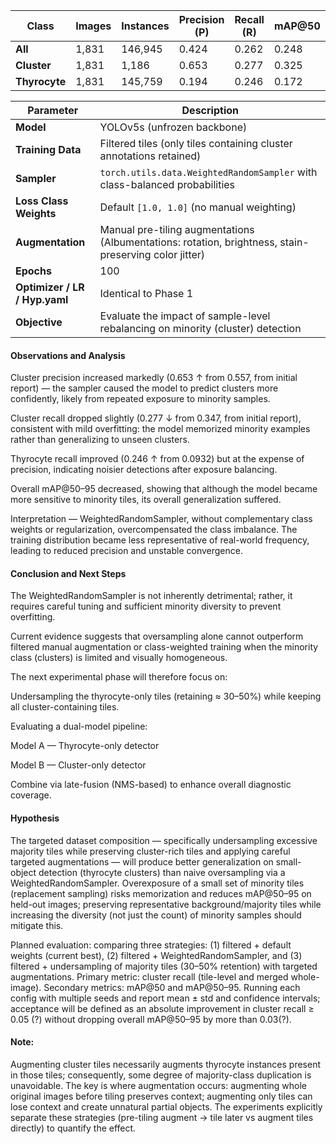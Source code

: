 | **Class**     | **Images** | **Instances** | **Precision (P)** | **Recall (R)** | **mAP@50** | **mAP@50–95** |
| ------------- | ---------- | ------------- | ----------------- | -------------- | ---------- | ------------- |
| **All**       | 1,831      | 146,945       | 0.424             | 0.262          | 0.248      | 0.136         |
| **Cluster**   | 1,831      | 1,186         | 0.653             | 0.277          | 0.325      | 0.209         |
| **Thyrocyte** | 1,831      | 145,759       | 0.194             | 0.246          | 0.172      | 0.0639        |

| **Parameter**                 | **Description**                                                                                       |
| ----------------------------- | ----------------------------------------------------------------------------------------------------- |
| **Model**                     | YOLOv5s (unfrozen backbone)                                                                           |
| **Training Data**             | Filtered tiles (only tiles containing cluster annotations retained)                                   |
| **Sampler**                   | `torch.utils.data.WeightedRandomSampler` with class-balanced probabilities                            |
| **Loss Class Weights**        | Default `[1.0, 1.0]` (no manual weighting)                                                            |
| **Augmentation**              | Manual pre-tiling augmentations (Albumentations: rotation, brightness, stain-preserving color jitter) |
| **Epochs**                    | 100                                                                                                   |
| **Optimizer / LR / Hyp.yaml** | Identical to Phase 1                                                                                  |
| **Objective**                 | Evaluate the impact of sample-level rebalancing on minority (cluster) detection                       |

#### Observations and Analysis

Cluster precision increased markedly (0.653 ↑ from 0.557, from initial report) — the sampler caused the model to predict clusters more confidently, likely from repeated exposure to minority samples.

Cluster recall dropped slightly (0.277 ↓ from 0.347, from initial report), consistent with mild overfitting: the model memorized minority examples rather than generalizing to unseen clusters.

Thyrocyte recall improved (0.246 ↑ from 0.0932) but at the expense of precision, indicating noisier detections after exposure balancing.

Overall mAP@50–95 decreased, showing that although the model became more sensitive to minority tiles, its overall generalization suffered.

Interpretation — WeightedRandomSampler, without complementary class weights or regularization, overcompensated the class imbalance. The training distribution became less representative of real-world frequency, leading to reduced precision and unstable convergence.

#### Conclusion and Next Steps

The WeightedRandomSampler is not inherently detrimental; rather, it requires careful tuning and sufficient minority diversity to prevent overfitting.

Current evidence suggests that oversampling alone cannot outperform filtered manual augmentation or class-weighted training when the minority class (clusters) is limited and visually homogeneous.

The next experimental phase will therefore focus on:

Undersampling the thyrocyte-only tiles (retaining ≈ 30–50%) while keeping all cluster-containing tiles.

Evaluating a dual-model pipeline:

Model A — Thyrocyte-only detector

Model B — Cluster-only detector

Combine via late-fusion (NMS-based) to enhance overall diagnostic coverage.

#### Hypothesis
The targeted dataset composition — specifically undersampling excessive majority tiles while preserving cluster-rich tiles and applying careful targeted augmentations — will produce better generalization on small-object detection (thyrocyte clusters) than naive oversampling via a WeightedRandomSampler. Overexposure of a small set of minority tiles (replacement sampling) risks memorization and reduces mAP@50–95 on held-out images; preserving representative background/majority tiles while increasing the diversity (not just the count) of minority samples should mitigate this.

Planned evaluation:
comparing three strategies: (1) filtered + default weights (current best), (2) filtered + WeightedRandomSampler, and (3) filtered + undersampling of majority tiles (30–50% retention) with targeted augmentations. Primary metric: cluster recall (tile-level and merged whole-image). Secondary metrics: mAP@50 and mAP@50–95. Running each config with multiple seeds and report mean ± std and confidence intervals; acceptance will be defined as an absolute improvement in cluster recall ≥ 0.05 (?) without dropping overall mAP@50–95 by more than 0.03(?).

#### Note: 
Augmenting cluster tiles necessarily augments thyrocyte instances present in those tiles; consequently, some degree of majority-class duplication is unavoidable. The key is where augmentation occurs: augmenting whole original images before tiling preserves context; augmenting only tiles can lose context and create unnatural partial objects. The experiments explicitly separate these strategies (pre-tiling augment → tile later vs augment tiles directly) to quantify the effect.